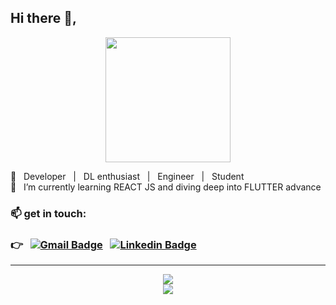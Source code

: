 <h2>Hi there 👋,</h2>
<p align="center">
  <img src="https://media.giphy.com/media/bcKmIWkUMCjVm/giphy.gif" width=200 align="center"></img>
</p>


🌱 &nbsp; Developer &nbsp; | &nbsp; DL enthusiast &nbsp; | &nbsp; Engineer &nbsp; | &nbsp; Student <br>
🌱 &nbsp;  I’m currently learning REACT JS and diving deep into FLUTTER advance

### 📫 get in touch: 

### :point_right: &nbsp; [![Gmail Badge](https://img.shields.io/badge/-gmail-c14438?style=flat-square&logo=Gmail&logoColor=white)](mailto:shikharswat64@gmail.com) &nbsp; [![Linkedin Badge](https://img.shields.io/badge/-linkedin-blue?style=flat-square&logo=Linkedin&logoColor=white)](https://www.linkedin.com/in/shikharx06)

---

<div align="center">
  <a href="https://github.com/shikharx06">
    <img src="https://github-readme-stats.vercel.app/api?username=shikharx06&show_icons=true&count_private=true&title_color=fff&icon_color=2ef082&text_color=9f9f9f&bg_color=151515" />
  </a>
  <br>
  <a href="https://github.com/shikharx06">
    <img src="https://github-readme-stats.vercel.app/api/top-langs/?username=shikharx06&show_icons=true&count_private=true&title_color=fff&icon_color=f9f9f9&text_color=9f9f9f&bg_color=151515" />
  </a>
</div>




